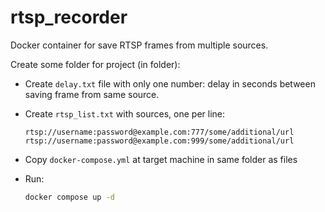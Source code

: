 # rtsp_recorder

Docker container for save RTSP frames from multiple sources.

Create some folder for project (in folder):

* Create `delay.txt` file with only one number: delay in seconds between saving frame from same source.

* Create `rtsp_list.txt` with sources, one per line:
    ```text
    rtsp://username:password@example.com:777/some/additional/url
    rtsp://username:password@example.com:999/some/additional/url
    ```
* Copy `docker-compose.yml` at target machine in same folder as files 
* Run:
    ```bash
    docker compose up -d
    ```